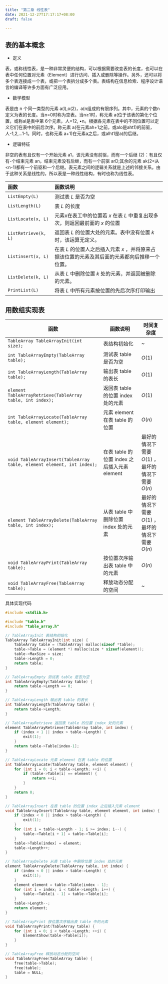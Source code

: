 ```yaml
---
title: "第二章 线性表"
date: 2021-12-27T17:17:17+08:00
draft: false

---
```


<!--more-->

## 表的基本概念

- 定义

表，或称线性表，是一种非常灵便的结构，可以根据需要改变表的长度，也可以在表中任何位置对元素（Element）进行访问、插入或删除等操作。另外，还可以将多个表连接成一个表，或把一个表拆分成多个表。表结构在信息检索、程序设计语言的编译等许多方面有广泛应用。

- 数学模型

表是由 n 个同一类型的元素 a(l),o(2)，a(n组成的有限序列。其中，元素的个数n定义为表的长度。当n=0时称为空表。当n≥1时，称元素 a(位于该表的第化个位置，或称al是表中第 6个元素，人=12,
•n。根据各元素在表中的不同位置可以定义它们在表中的前后次序。称元素 a(在元素ah+1之前，或alo是aht1)的前驱，人-1,2,…1-1。同时，也称元素 a+1)在元素a之后，或alht1是a(的后继。

- 逻辑特征

非空的表有且仅有一个开始元素 a1，该元素没有前驱，而有一个后继 (2)：有且仅有-个结束元素 an，结束元素没有后继，而有一个前驱 arD;其余的元素 ak(2<从<n-1)都有一个前驱和一个后继。表元素之间的逻辑关系就是上述的邻接关系。由于这种关系是线性的，所以表是一种线性结构，有时也称为线性表。

| 函数                 | 函数说明                                                     |
| :------------------- | :----------------------------------------------------------- |
| `ListEmpty(L)`       | 测试表 $L$ 是否为空                                          |
| `ListLength(L)`      | 表 $L$ 的长度                                                |
| `ListLocate(x, L)`   | 元素x在表工中的位置若 $x$ 在表 $L$ 中重复出现多次，则返回最前面的 $x$ 的位置 |
| `ListRetrieve(k, L)` | 返回表 $L$ 的位置大处的元素。表中没有位置 $k$ 时，该运算无定义。 |
| `Listinsert(x, L)`   | 在表 $L$ 的位置人之后插入元素 $x$ ，并将原来占据该位置的元素及其后面的元素都向后推移一个位置。 |
| `ListDelete(k, L)`   | 从表 $L$ 中删除位置 $k$ 处的元素，并返回被删除的元素。       |
| `PrintList(L)`       | 将表 $L$ 中所有元素按位置的先后次序打印输出                  |

## 用数组实现表

| 函数                                                         | 函数说明                                     | 时间复杂度                                               |
| ------------------------------------------------------------ | -------------------------------------------- | -------------------------------------------------------- |
| `TableArray TableArrayInit(int size);`                       | 表结构初始化                                 | ~                                                        |
| `int TableArrayEmpty(TableArray table);`                     | 测试表 table 是否为空                        | $O(1)$                                                   |
| `int TableArrayLength(TableArray table);`                    | 输出表 table 的表长                          | $O(1)$                                                   |
| `element TableArrayRetrieve(TableArray table, int index);`   | 返回表 table 的位置 index 处的元素           | $O(1)$                                                   |
| `int TableArrayLocate(TableArray table, element element);`   | 元素 element 在表 table 的位置               | $O(n)$                                                   |
| `void TableArrayInsert(TableArray table, element element, int index);` | 在表 table 的位置 index 之后插入元素 element | 最好的情况下需要 $O(1)$ ， <br />最坏的情况下需要 $O(n)$ |
| `element TableArrayDelete(TableArray table, int index);`     | 从表 table 中删除位置 index 处的元素         | 最好的情况下需要 $O(1)$ ， <br />最坏的情况下需要 $O(n)$ |
| `void TableArrayPrint(TableArray table);`                    | 按位置次序输出表 table 中的元素              | $O(n)$                                                   |
| `void TableArrayFree(TableArray table);`                     | 释放动态分配的空间                           | ~                                                        |

具体实现代码

```c
#include <stdlib.h>

#include "table.h"
#include "table_array.h"

// TableArrayInit 表结构初始化
TableArray TableArrayInit(int size) {
    TableArray table = (TableArray) malloc(sizeof *table);
    table->Table = (element *) malloc(size * sizeof(element));
    table->MaxSize = size;
    table->Length = 0;
    return table;
}

// TableArrayEmpty 测试表 table 是否为空
int TableArrayEmpty(TableArray table) {
    return table->Length == 0;
}

// TableArrayLength 输出表 table 的表长
int TableArrayLength(TableArray table) {
    return table->Length;
}

// TableArrayRetrieve 返回表 table 的位置 index 处的元素
element TableArrayRetrieve(TableArray table, int index) {
    if (index < 1 || index > table->Length) {
        exit(1);
    }
    return table->Table[index-1];
}

// TableArrayLocate 元素 element 在表 table 的位置
int TableArrayLocate(TableArray table, element element) {
    for (int i = 0; i < table->Length; ++i) {
        if (table->Table[i] == element) {
            return ++i;
        }
    }
    return 0;
}

// TableArrayInsert 在表 table 的位置 index 之后插入元素 element
void TableArrayInsert(TableArray table, element element, int index) {
    if (index < 0 || index > table->Length) {
        exit(1);
    }
    for (int i = table->Length - 1; i >= index; i--) {
        table->Table[i + 1] = table->Table[i];
    }
    table->Table[index] = element;
    table->Length++;
}

// TableArrayDelete 从表 table 中删除位置 index 处的元素
element TableArrayDelete(TableArray table, int index) {
    if (index < 0 || index > table->Length) {
        exit(1);
    }
    element element = table->Table[index - 1];
    for (int i = index; i < table->Length; i++) {
        table->Table[i - 1] = table->Table[i];
    }
    table->Length--;
    return element;
}

// TableArrayPrint 按位置次序输出表 table 中的元素
void TableArrayPrint(TableArray table) {
    for (int i = 0; i < table->Length; ++i) {
        ElementShow(table->Table[i]);
    }
}

// TableArrayFree 释放动态分配的空间
void TableArrayFree(TableArray table) {
    free(table->Table);
    free(table);
    table = NULL;
}
```

